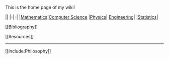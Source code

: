 This is the home page of my wiki! 

||
|-|-|
|[Mathematics](./Mathematics/Home)|[Computer Science](./Computer-Science/)
|[Physics](./Physics/)|
[Engineering](./Engineering/)|
|[Statistics](./Statistics/)|


[[Bibliography]]

[[Resources]]

---

[[include:Philosophy]]